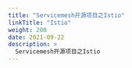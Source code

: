 ```yaml
---
title: "Servicemesh开源项目之Istio"
linkTitle: "Istio"
weight: 200
date: 2021-09-22
description: >
  Servicemesh开源项目之Istio
---
```




